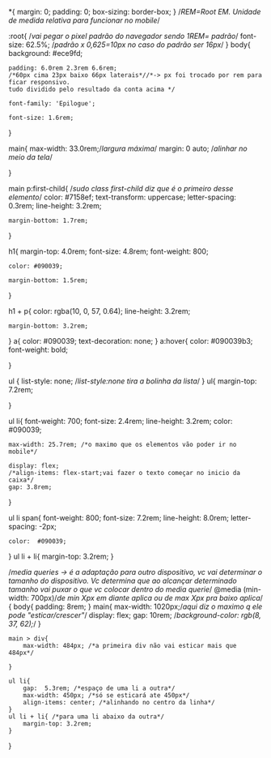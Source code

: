 *{
    margin: 0;
    padding: 0;
    box-sizing: border-box;
}
/*REM=Root EM. Unidade de medida relativa para funcionar no mobile*/

:root{
    /*vai pegar o pixel padrão do navegador sendo 1REM= padrão*/ 
    font-size: 62.5%; /*padrão x 0,625=10px no caso do padrão ser 16px*/
}
body{
    background: #ece9fd;

    padding: 6.0rem 2.3rem 6.6rem;
    /*60px cima 23px baixo 66px laterais*//*-> px foi trocado por rem para ficar responsivo.
    tudo dividido pelo resultado da conta acima */
    
    font-family: 'Epilogue';

    font-size: 1.6rem;
}

main{
    max-width: 33.0rem;/*largura máxima*/
    margin: 0 auto; /*alinhar no meio da tela*/

}

main p:first-child{ /*sudo class first-child diz que é o primeiro desse elemento*/
    color: #7158ef;
    text-transform: uppercase;
    letter-spacing: 0.3rem;
    line-height: 3.2rem;
    
    margin-bottom: 1.7rem;
}

h1{
    margin-top: 4.0rem;
    font-size: 4.8rem;
    font-weight: 800;

    color: #090039;

    margin-bottom: 1.5rem;
}



h1 + p{
    color: rgba(10, 0, 57, 0.64);
    line-height: 3.2rem;
    
    margin-bottom: 3.2rem;
}
a{
    color: #090039;
    text-decoration: none;
}
a:hover{
    color: #090039b3;
    font-weight: bold;
    
}

ul {
    list-style: none; /*list-style:none tira a bolinha da lista*/
}
ul{
    margin-top: 7.2rem;
    
}

ul li{
    font-weight: 700;
    font-size: 2.4rem;
    line-height: 3.2rem;
    color:  #090039;

    max-width: 25.7rem; /*o maximo que os elementos vão poder ir no mobile*/

    display: flex;
    /*align-items: flex-start;vai fazer o texto começar no inicio da caixa*/
    gap: 3.8rem;
}

ul li span{
    font-weight: 800;
    font-size: 7.2rem;
    line-height: 8.0rem;
    letter-spacing: -2px;
    
    color:  #090039;
}
ul li + li{
    margin-top: 3.2rem;
}

/*media queries -> é a adaptação para outro dispositivo, vc vai determinar
o tamanho do dispositivo. Vc determina que ao alcançar determinado tamanho
vai puxar o que vc colocar dentro do media querie*/
@media (min-width: 700px)/*de min Xpx em diante aplica ou de max Xpx pra baixo aplica*/
{
    body{
        padding: 8rem;
    }
    main{
        max-width: 1020px;/*aqui diz o maximo q ele pode "esticar/crescer"*/
        display: flex;
        gap: 10rem;
        /*background-color: rgb(8, 37, 62);*/
    }

    main > div{
        max-width: 484px; /*a primeira div não vai esticar mais que 484px*/
        
    }

    ul li{ 
        gap:  5.3rem; /*espaço de uma li a outra*/
        max-width: 450px; /*só se esticará ate 450px*/
        align-items: center; /*alinhando no centro da linha*/
    }
    ul li + li{ /*para uma li abaixo da outra*/
        margin-top: 3.2rem;
    }
}   
